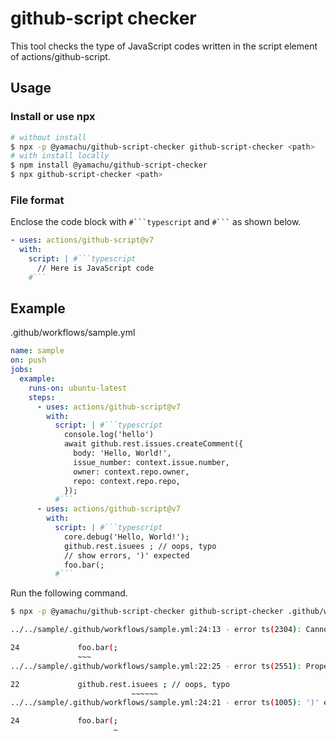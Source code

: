 # github-script checker

This tool checks the type of JavaScript codes written in the script element of actions/github-script.

## Usage

### Install or use npx

```sh
# without install
$ npx -p @yamachu/github-script-checker github-script-checker <path>
# with install locally
$ npm install @yamachu/github-script-checker
$ npx github-script-checker <path>
```

### File format

Enclose the code block with ````#```typescript```` and ```` #``` ```` as shown below.

```yaml
- uses: actions/github-script@v7
  with:
    script: | #```typescript
      // Here is JavaScript code
    #```
```

## Example

.github/workflows/sample.yml

```yaml
name: sample
on: push
jobs:
  example:
    runs-on: ubuntu-latest
    steps:
      - uses: actions/github-script@v7
        with:
          script: | #```typescript
            console.log('hello')
            await github.rest.issues.createComment({
              body: 'Hello, World!',
              issue_number: context.issue.number,
              owner: context.repo.owner,
              repo: context.repo.repo,
            });
          #```
      - uses: actions/github-script@v7
        with:
          script: | #```typescript
            core.debug('Hello, World!');
            github.rest.isuees ; // oops, typo
            // show errors, ')' expected
            foo.bar(;
          #```
```

Run the following command.

```sh
$ npx -p @yamachu/github-script-checker github-script-checker .github/workflows/example.yml

../../sample/.github/workflows/sample.yml:24:13 - error ts(2304): Cannot find name 'foo'.

24             foo.bar(;
               ~~~
../../sample/.github/workflows/sample.yml:22:25 - error ts(2551): Property 'isuees' does not exist on type 'RestEndpointMethods'. Did you mean 'issues'?

22             github.rest.isuees ; // oops, typo
                           ~~~~~~
../../sample/.github/workflows/sample.yml:24:21 - error ts(1005): ')' expected.

24             foo.bar(;
                       ~

```
